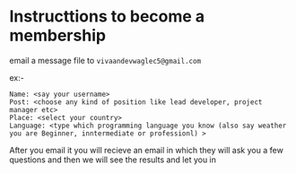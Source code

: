 # Instructtions to become a membership

email a message file to `vivaandevwaglec5@gmail.com`

ex:-
```
Name: <say your username>
Post: <choose any kind of position like lead developer, project manager etc>
Place: <select your country>
Language: <type which programming language you know (also say weather you are Beginner, inntermediate or professionl) >
```

After you email it you will recieve an email in which they will ask you a few questions
and then we will see the results and let you in 
